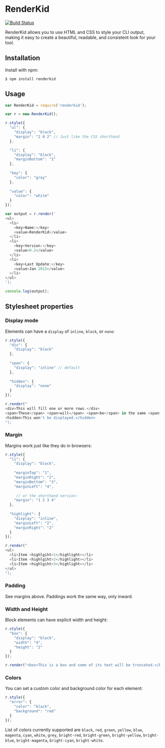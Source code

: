 # RenderKid
[![Build Status](https://secure.travis-ci.org/AriaMinaei/RenderKid.png)](http://travis-ci.org/AriaMinaei/RenderKid)

RenderKid allows you to use HTML and CSS to style your CLI output, making it easy to create a beautiful, readable, and consistent look for your tool.

## Installation

Install with npm:
```
$ npm install renderkid
```

## Usage

```javascript
var RenderKid = require('renderkid');

var r = new RenderKid();

r.style({
  "ul": {
    "display": "block",
    "margin": "2 0 2" // Just like the CSS shorthand
  },

  "li": {
    "display": "block",
    "marginBottom": "1"
  },
  
  "key": {
    "color": "gray"
  },
  
  "value": {
    "color": "white"
  }
});

var output = r.render('
<ul>
  <li>
    <key>Name:</key>
    <value>RenderKid</value>
  </li>
  <li>
    <key>Version:</key>
    <value>0.2</value>
  </li>
  <li>
    <key>Last Update:</key>
    <value>Jan 2015</value>
  </li>
</ul>
');

console.log(output);
```

## Stylesheet properties

### Display mode

Elements can have a `display` of  `inline`, `block`, or `none`:
```javascript
r.style({
  "div": {
    "display": "block"
  },
  
  "span": {
    "display": "inline" // default
  },
  
  "hidden": {
    "display": "none"
  }
});

r.render("
<div>This will fill one or more rows.</div>
<span>These</span> <span>will</span> <span>be</span> in the same <span>line.</span>
<hidden>This won't be displayed.</hidden>
");
```

### Margin

Margins work just like they do in browsers:
```javascript
r.style({
  "li": {
    "display": "block",
  
    "marginTop": "1",
    "marginRight": "2",
    "marginBottom": "3",
    "marginLeft": "4",
    
     // or the shorthand version:
    "margin": "1 2 3 4"
  },
  
  "highlight": {
    "display": "inline",
    "marginLeft": "2",
    "marginRight": "2"
  }
});

r.render("
<ul>
  <li>Item <highlgiht>1</highlight></li>
  <li>Item <highlgiht>2</highlight></li>
  <li>Item <highlgiht>3</highlight></li>
</ul>
");
```

### Padding

See margins above. Paddings work the same way, only inward.

### Width and Height

Block elements can have explicit width and height:
```javascript
r.style({
  "box": {
    "display": "block",
    "width": "4",
    "height": "2"
  }
});

r.render("<box>This is a box and some of its text will be truncated.</box>");
```

### Colors

You can set a custom color and background color for each element:

```javascript
r.style({
  "error": {
    "color": "black",
    "background": "red"
  }
});
```

List of colors currently supported are `black`, `red`, `green`, `yellow`, `blue`, `magenta`, `cyan`, `white`, `grey`, `bright-red`, `bright-green`, `bright-yellow`, `bright-blue`, `bright-magenta`, `bright-cyan`, `bright-white`.
